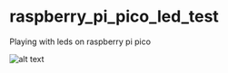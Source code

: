 # raspberry_pi_pico_led_test
Playing with leds on raspberry pi pico

![alt text](https://github.com/[username]/[reponame]/blob/[branch]/image.jpg?raw=true)
